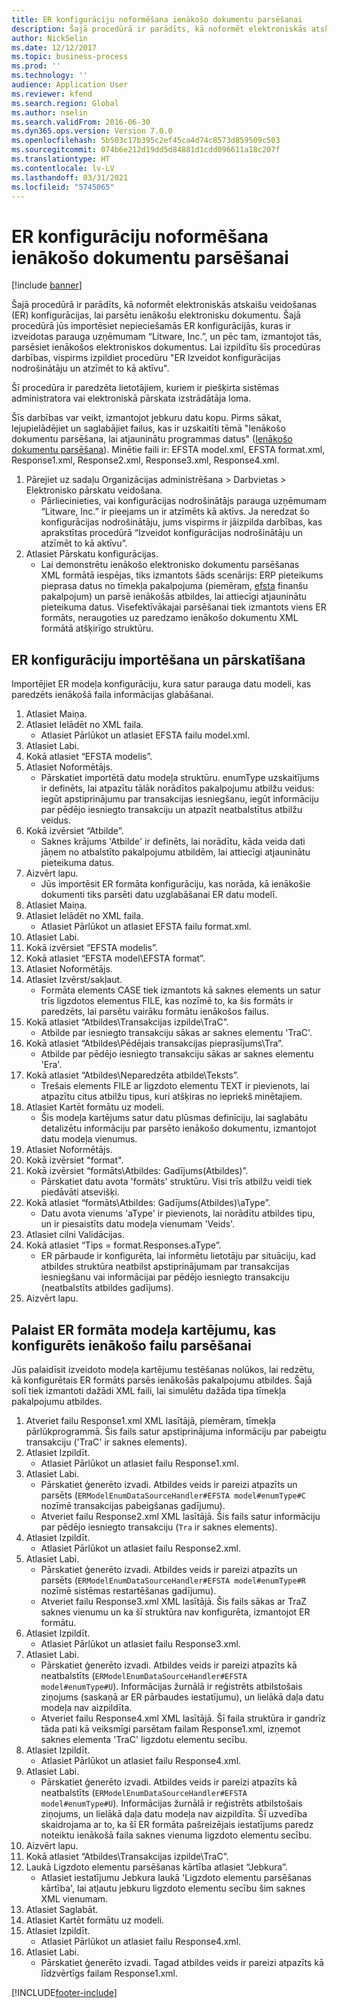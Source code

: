 ```yaml
---
title: ER konfigurāciju noformēšana ienākošo dokumentu parsēšanai
description: Šajā procedūrā ir parādīts, kā noformēt elektroniskās atskaišu veidošanas (ER) konfigurācijas, lai parsētu ienākošu elektronisku dokumentu.
author: NickSelin
ms.date: 12/12/2017
ms.topic: business-process
ms.prod: ''
ms.technology: ''
audience: Application User
ms.reviewer: kfend
ms.search.region: Global
ms.author: nselin
ms.search.validFrom: 2016-06-30
ms.dyn365.ops.version: Version 7.0.0
ms.openlocfilehash: 5b503c17b395c2ef45ca4d74c8573d859509c503
ms.sourcegitcommit: 074b6e212d19dd5d84881d1cdd096611a18c207f
ms.translationtype: HT
ms.contentlocale: lv-LV
ms.lasthandoff: 03/31/2021
ms.locfileid: "5745065"
---
```

# <a name="design-er-configurations-to-parse-incoming-documents"></a>ER konfigurāciju noformēšana ienākošo dokumentu parsēšanai

[!include [banner](../../includes/banner.md)]

Šajā procedūrā ir parādīts, kā noformēt elektroniskās atskaišu veidošanas (ER) konfigurācijas, lai parsētu ienākošu elektronisku dokumentu. Šajā procedūrā jūs importēsiet nepieciešamās ER konfigurācijās, kuras ir izveidotas parauga uzņēmumam “Litware, Inc.”, un pēc tam, izmantojot tās, parsēsiet ienākošos elektroniskos dokumentus. Lai izpildītu šīs procedūras darbības, vispirms izpildiet procedūru "ER Izveidot konfigurācijas nodrošinātāju un atzīmēt to kā aktīvu".

Šī procedūra ir paredzēta lietotājiem, kuriem ir piešķirta sistēmas administratora vai elektroniskā pārskata izstrādātāja loma.

Šīs darbības var veikt, izmantojot jebkuru datu kopu. Pirms sākat, lejupielādējiet un saglabājiet failus, kas ir uzskaitīti tēmā "Ienākošo dokumentu parsēšana, lai atjauninātu programmas datus" ([Ienākošo dokumentu parsēšana](../parse-incoming-electronic-documents.md)). Minētie faili ir: EFSTA model.xml, EFSTA format.xml, Response1.xml, Response2.xml, Response3.xml, Response4.xml.

1. Pārejiet uz sadaļu Organizācijas administrēšana > Darbvietas > Elektronisko pārskatu veidošana.
    * Pārliecinieties, vai konfigurācijas nodrošinātājs parauga uzņēmumam “Litware, Inc.” ir pieejams un ir atzīmēts kā aktīvs. Ja neredzat šo konfigurācijas nodrošinātāju, jums vispirms ir jāizpilda darbības, kas aprakstītas procedūrā “Izveidot konfigurācijas nodrošinātāju un atzīmēt to kā aktīvu”.
2. Atlasiet Pārskatu konfigurācijas.
    * Lai demonstrētu ienākošo elektronisko dokumentu parsēšanas XML formātā iespējas, tiks izmantots šāds scenārijs: ERP pieteikums pieprasa datus no tīmekļa pakalpojuma (piemēram, [efsta](http://efsta.org/) finanšu pakalpojum) un parsē ienākošās atbildes, lai attiecīgi atjauninātu pieteikuma datus. Visefektīvākajai parsēšanai tiek izmantots viens ER formāts, neraugoties uz paredzamo ienākošo dokumentu XML formātā atšķirīgo struktūru.

## <a name="import-and-review-er-configurations"></a>ER konfigurāciju importēšana un pārskatīšana

Importējiet ER modeļa konfigurāciju, kura satur parauga datu modeli, kas paredzēts ienākošā faila informācijas glabāšanai.

1. Atlasiet Maiņa.
2. Atlasiet Ielādēt no XML faila.
    * Atlasiet Pārlūkot un atlasiet EFSTA failu model.xml.
3. Atlasiet Labi.
4. Kokā atlasiet “EFSTA modelis”.
5. Atlasiet Noformētājs.
    * Pārskatiet importētā datu modeļa struktūru. enumType uzskaitījums ir definēts, lai atpazītu tālāk norādītos pakalpojumu atbilžu veidus: iegūt apstiprinājumu par transakcijas iesniegšanu, iegūt informāciju par pēdējo iesniegto transakciju un atpazīt neatbalstītus atbilžu veidus.
6. Kokā izvērsiet “Atbilde”.
    * Saknes krājums 'Atbilde' ir definēts, lai norādītu, kāda veida dati jāņem no atbalstīto pakalpojumu atbildēm, lai attiecīgi atjauninātu pieteikuma datus.
7. Aizvērt lapu.
    * Jūs importēsit ER formāta konfigurāciju, kas norāda, kā ienākošie dokumenti tiks parsēti datu uzglabāšanai ER datu modelī.
8. Atlasiet Maiņa.
9. Atlasiet Ielādēt no XML faila.
    * Atlasiet Pārlūkot un atlasiet EFSTA failu format.xml.
10. Atlasiet Labi.
11. Kokā izvērsiet “EFSTA modelis”.
12. Kokā atlasiet “EFSTA model\EFSTA format”.
13. Atlasiet Noformētājs.
14. Atlasiet Izvērst/sakļaut.
    * Formāta elements CASE tiek izmantots kā saknes elements un satur trīs ligzdotos elementus FILE, kas nozīmē to, ka šis formāts ir paredzēts, lai parsētu vairāku formātu ienākošos failus.
15. Kokā atlasiet “Atbildes\Transakcijas izpilde\TraC”.
    * Atbilde par iesniegto transakciju sākas ar saknes elementu 'TraC'.
16. Kokā atlasiet “Atbildes\Pēdējais transakcijas pieprasījums\Tra”.
    * Atbilde par pēdējo iesniegto transakciju sākas ar saknes elementu 'Era'.
17. Kokā atlasiet “Atbildes\Neparedzēta atbilde\Teksts”.
    * Trešais elements FILE ar ligzdoto elementu TEXT ir pievienots, lai atpazītu citus atbilžu tipus, kuri atšķiras no iepriekš minētajiem.
18. Atlasiet Kartēt formātu uz modeli.
    * Šis modeļa kartējums satur datu plūsmas definīciju, lai saglabātu detalizētu informāciju par parsēto ienākošo dokumentu, izmantojot datu modeļa vienumus.
19. Atlasiet Noformētājs.
20. Kokā izvērsiet "format".
21. Kokā izvērsiet “formāts\Atbildes: Gadījums(Atbildes)”.
    * Pārskatiet datu avota 'formāts' struktūru. Visi trīs atbilžu veidi tiek piedāvāti atsevišķi.
22. Kokā atlasiet “formāts\Atbildes: Gadījums(Atbildes)\aType”.
    * Datu avota vienums 'aType' ir pievienots, lai norādītu atbildes tipu, un ir piesaistīts datu modeļa vienumam 'Veids'.
23. Atlasiet cilni Validācijas.
24. Kokā atlasiet “Tips = format.Responses.aType”.
    * ER pārbaude ir konfigurēta, lai informētu lietotāju par situāciju, kad atbildes struktūra neatbilst apstiprinājumam par transakcijas iesniegšanu vai informācijai par pēdējo iesniegto transakciju (neatbalstīts atbildes gadījums).
25. Aizvērt lapu.

## <a name="run-model-mapping-of-er-format-configured-for-parsing-incoming-files"></a>Palaist ER formāta modeļa kartējumu, kas konfigurēts ienākošo failu parsēšanai

Jūs palaidīsit izveidoto modeļa kartējumu testēšanas nolūkos, lai redzētu, kā konfigurētais ER formāts parsēs ienākošās pakalpojumu atbildes. Šajā solī tiek izmantoti dažādi XML faili, lai simulētu dažāda tipa tīmekļa pakalpojumu atbildes.

1. Atveriet failu Response1.xml XML lasītājā, piemēram, tīmekļa pārlūkprogrammā. Šis fails satur apstiprinājuma informāciju par pabeigtu transakciju ('TraC' ir saknes elements).
2. Atlasiet Izpildīt.
    * Atlasiet Pārlūkot un atlasiet failu Response1.xml.
3. Atlasiet Labi.
    * Pārskatiet ģenerēto izvadi. Atbildes veids ir pareizi atpazīts un parsēts (`ERModelEnumDataSourceHandler#EFSTA model#enumType#C` nozīmē transakcijas pabeigšanas gadījumu).
    * Atveriet failu Response2.xml XML lasītājā. Šis fails satur informāciju par pēdējo iesniegto transakciju (`Tra` ir saknes elements).
4. Atlasiet Izpildīt.
    * Atlasiet Pārlūkot un atlasiet failu Response2.xml.
5. Atlasiet Labi.
    * Pārskatiet ģenerēto izvadi. Atbildes veids ir pareizi atpazīts un parsēts (`ERModelEnumDataSourceHandler#EFSTA model#enumType#R` nozīmē sistēmas restartēšanas gadījumu).
    * Atveriet failu Response3.xml XML lasītājā. Šis fails sākas ar TraZ saknes vienumu un ka šī struktūra nav konfigurēta, izmantojot ER formātu.
6. Atlasiet Izpildīt.
    * Atlasiet Pārlūkot un atlasiet failu Response3.xml.
7. Atlasiet Labi.
    * Pārskatiet ģenerēto izvadi. Atbildes veids ir pareizi atpazīts kā neatbalstīts (`ERModelEnumDataSourceHandler#EFSTA model#enumType#U`). Informācijas žurnālā ir reģistrēts atbilstošais ziņojums (saskaņā ar ER pārbaudes iestatījumu), un lielākā daļa datu modeļa nav aizpildīta.
    * Atveriet failu Response4.xml XML lasītājā. Šī faila struktūra ir gandrīz tāda pati kā veiksmīgi parsētam failam Response1.xml, izņemot saknes elementa 'TraC' ligzdotu elementu secību.
8. Atlasiet Izpildīt.
    * Atlasiet Pārlūkot un atlasiet failu Response4.xml.
9. Atlasiet Labi.
    * Pārskatiet ģenerēto izvadi. Atbildes veids ir pareizi atpazīts kā neatbalstīts (`ERModelEnumDataSourceHandler#EFSTA model#enumType#U`). Informācijas žurnālā ir reģistrēts atbilstošais ziņojums, un lielākā daļa datu modeļa nav aizpildīta. Šī uzvedība skaidrojama ar to, ka šī ER formāta pašreizējais iestatījums paredz noteiktu ienākošā faila saknes vienuma ligzdoto elementu secību.
10. Aizvērt lapu.
11. Kokā atlasiet “Atbildes\Transakcijas izpilde\TraC”.
12. Laukā Ligzdoto elementu parsēšanas kārtība atlasiet “Jebkura”.
    * Atlasiet iestatījumu Jebkura laukā 'Ligzdoto elementu parsēšanas kārtība', lai atļautu jebkuru ligzdoto elementu secību šim saknes XML vienumam.
13. Atlasiet Saglabāt.
14. Atlasiet Kartēt formātu uz modeli.
15. Atlasiet Izpildīt.
    * Atlasiet Pārlūkot un atlasiet failu Response4.xml.
16. Atlasiet Labi.
    * Pārskatiet ģenerēto izvadi. Tagad atbildes veids ir pareizi atpazīts kā līdzvērtīgs failam Response1.xml.


[!INCLUDE[footer-include](../../../../includes/footer-banner.md)]